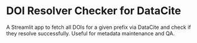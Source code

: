 # DOI Resolver Checker for DataCite
A Streamlit app to fetch all DOIs for a given prefix via DataCite and check if they resolve successfully. Useful for metadata maintenance and QA.
